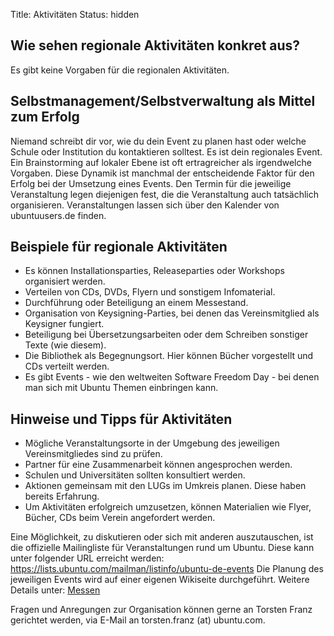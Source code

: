 Title: Aktivitäten
Status: hidden

## Wie sehen regionale Aktivitäten konkret aus?
Es gibt keine Vorgaben für die regionalen Aktivitäten.

## Selbstmanagement/Selbstverwaltung als Mittel zum Erfolg

Niemand schreibt dir vor, wie du dein Event zu planen hast oder welche
Schule oder Institution du kontaktieren solltest. Es ist dein
regionales Event. Ein Brainstorming auf lokaler Ebene ist oft
ertragreicher als irgendwelche Vorgaben. Diese Dynamik ist manchmal der
entscheidende Faktor für den Erfolg bei der Umsetzung eines Events.
Den Termin für die jeweilige Veranstaltung legen diejenigen fest, die
die Veranstaltung auch tatsächlich organisieren. Veranstaltungen
lassen sich über den Kalender von ubuntuusers.de finden.

## Beispiele für regionale Aktivitäten

 * Es können Installationsparties, Releaseparties oder Workshops
   organisiert werden. 
 * Verteilen von CDs, DVDs, Flyern und sonstigem Infomaterial.
 * Durchführung oder Beteiligung an einem Messestand.
 * Organisation von Keysigning-Parties, bei denen das Vereinsmitglied
   als Keysigner fungiert. 
 * Beteiligung bei Übersetzungsarbeiten oder dem Schreiben sonstiger
   Texte (wie diesem).
 * Die Bibliothek als Begegnungsort. Hier können Bücher vorgestellt
   und CDs verteilt werden. 
 * Es gibt Events - wie den weltweiten Software Freedom Day - bei denen
   man sich mit Ubuntu Themen einbringen kann.

## Hinweise und Tipps für Aktivitäten

 * Mögliche Veranstaltungsorte in der Umgebung des jeweiligen
   Vereinsmitgliedes sind zu prüfen.
 * Partner für eine Zusammenarbeit können angesprochen werden.
 * Schulen und Universitäten sollten konsultiert werden.
 * Aktionen gemeinsam mit den LUGs im Umkreis planen. Diese haben
   bereits Erfahrung. 
 * Um Aktivitäten erfolgreich umzusetzen, können Materialien wie
   Flyer, Bücher, CDs beim Verein angefordert werden.

Eine Möglichkeit, zu diskutieren oder sich mit anderen auszutauschen,
ist die offizielle Mailingliste für Veranstaltungen rund um Ubuntu.
Diese kann unter folgender URL erreicht werden:
<https://lists.ubuntu.com/mailman/listinfo/ubuntu-de-events> Die
Planung des jeweiligen Events wird auf einer eigenen Wikiseite
durchgeführt. Weitere Details unter:
[Messen](https://wiki.ubuntuusers.de/LocoTeam/Messen)

Fragen und Anregungen zur Organisation können gerne an Torsten Franz
gerichtet werden, via E-Mail an torsten.franz (at) ubuntu.com.
